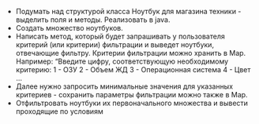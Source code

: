* Подумать над структурой класса Ноутбук для магазина техники - выделить поля и
методы. Реализовать в java.
* Создать множество ноутбуков.
* Написать метод, который будет запрашивать у пользователя критерий (или критерии)
фильтрации и выведет ноутбуки, отвечающие фильтру. Критерии фильтрации можно
хранить в Map. Например:
    “Введите цифру, соответствующую необходимому критерию:
    1 - ОЗУ
    2 - Объем ЖД
    3 - Операционная система
    4 - Цвет …
* Далее нужно запросить минимальные значения для указанных критериев - сохранить
параметры фильтрации можно также в Map.
* Отфильтровать ноутбуки их первоначального множества и вывести проходящие по
условиям